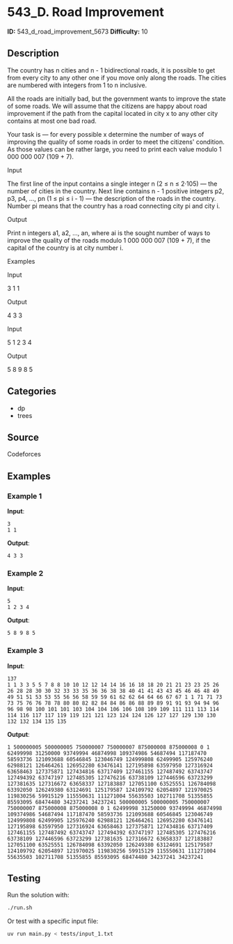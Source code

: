 # 543_D. Road Improvement

**ID:** 543_d_road_improvement_5673
**Difficulty:** 10

## Description

The country has n cities and n - 1 bidirectional roads, it is possible to get from every city to any other one if you move only along the roads. The cities are numbered with integers from 1 to n inclusive.

All the roads are initially bad, but the government wants to improve the state of some roads. We will assume that the citizens are happy about road improvement if the path from the capital located in city x to any other city contains at most one bad road.

Your task is — for every possible x determine the number of ways of improving the quality of some roads in order to meet the citizens' condition. As those values can be rather large, you need to print each value modulo 1 000 000 007 (109 + 7).

Input

The first line of the input contains a single integer n (2 ≤ n ≤ 2·105) — the number of cities in the country. Next line contains n - 1 positive integers p2, p3, p4, ..., pn (1 ≤ pi ≤ i - 1) — the description of the roads in the country. Number pi means that the country has a road connecting city pi and city i.

Output

Print n integers a1, a2, ..., an, where ai is the sought number of ways to improve the quality of the roads modulo 1 000 000 007 (109 + 7), if the capital of the country is at city number i.

Examples

Input

3
1 1


Output

4 3 3

Input

5
1 2 3 4


Output

5 8 9 8 5

## Categories

- dp
- trees

## Source

Codeforces

## Examples

### Example 1

**Input**:
```
3
1 1
```

**Output**:
```
4 3 3
```

### Example 2

**Input**:
```
5
1 2 3 4
```

**Output**:
```
5 8 9 8 5
```

### Example 3

**Input**:
```
137
1 1 3 3 5 5 7 8 8 10 10 12 12 14 14 16 16 18 18 20 21 21 23 23 25 26 26 28 28 30 30 32 33 33 35 36 36 38 38 40 41 41 43 43 45 46 46 48 49 49 51 51 53 53 55 56 56 58 59 59 61 62 62 64 64 66 67 67 1 1 71 71 73 73 75 76 76 78 78 80 80 82 82 84 84 86 86 88 89 89 91 91 93 94 94 96 96 98 98 100 101 101 103 104 104 106 106 108 109 109 111 111 113 114 114 116 117 117 119 119 121 121 123 124 124 126 127 127 129 130 130 132 132 134 135 135
```

**Output**:
```
1 500000005 500000005 750000007 750000007 875000008 875000008 0 1 62499998 31250000 93749994 46874998 109374986 54687494 117187470 58593736 121093688 60546845 123046749 124999808 62499905 125976240 62988121 126464261 126952280 63476141 127195898 63597950 127316924 63658463 127375871 127434816 63717409 127461155 127487492 63743747 127494392 63747197 127485305 127476216 63738109 127446596 63723299 127381635 127316672 63658337 127183887 127051100 63525551 126784098 63392050 126249380 63124691 125179587 124109792 62054897 121970025 119830256 59915129 115550631 111271004 55635503 102711708 51355855 85593095 68474480 34237241 34237241 500000005 500000005 750000007 750000007 875000008 875000008 0 1 62499998 31250000 93749994 46874998 109374986 54687494 117187470 58593736 121093688 60546845 123046749 124999808 62499905 125976240 62988121 126464261 126952280 63476141 127195898 63597950 127316924 63658463 127375871 127434816 63717409 127461155 127487492 63743747 127494392 63747197 127485305 127476216 63738109 127446596 63723299 127381635 127316672 63658337 127183887 127051100 63525551 126784098 63392050 126249380 63124691 125179587 124109792 62054897 121970025 119830256 59915129 115550631 111271004 55635503 102711708 51355855 85593095 68474480 34237241 34237241
```


## Testing

Run the solution with:

```bash
./run.sh
```

Or test with a specific input file:

```bash
uv run main.py < tests/input_1.txt
```
